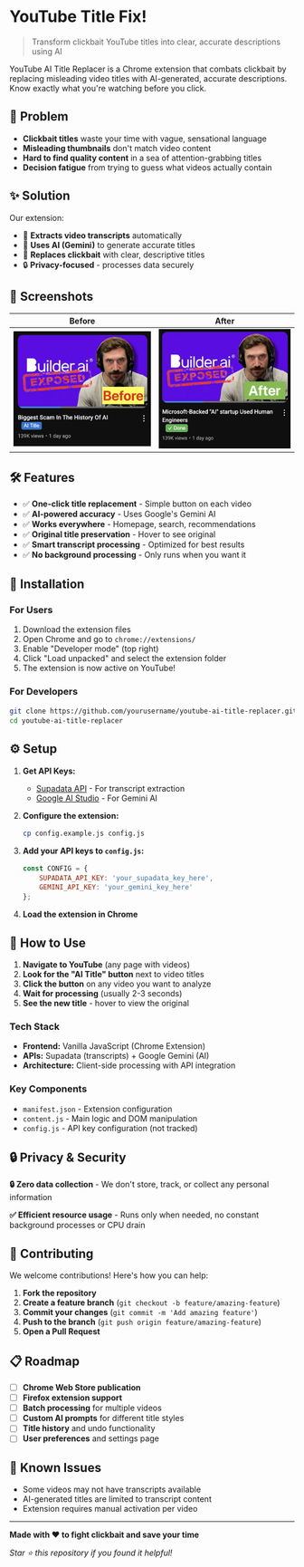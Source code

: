 # YouTube Title Fix!

> Transform clickbait YouTube titles into clear, accurate descriptions using AI

YouTube AI Title Replacer is a Chrome extension that combats clickbait by replacing misleading video titles with AI-generated, accurate descriptions. Know exactly what you're watching before you click.

## 🎯 Problem

- **Clickbait titles** waste your time with vague, sensational language
- **Misleading thumbnails** don't match video content
- **Hard to find quality content** in a sea of attention-grabbing titles
- **Decision fatigue** from trying to guess what videos actually contain

## ✨ Solution

Our extension:

- 📝 **Extracts video transcripts** automatically
- 🤖 **Uses AI (Gemini)** to generate accurate titles
- 🎯 **Replaces clickbait** with clear, descriptive titles
- 🔒 **Privacy-focused** - processes data securely

## 📸 Screenshots

| Before                     | After                    |
| -------------------------- | ------------------------ |
| ![Before](assets/before.png) | ![After](assets/after.png) |

## 🛠️ Features

- ✅ **One-click title replacement** - Simple button on each video
- ✅ **AI-powered accuracy** - Uses Google's Gemini AI
- ✅ **Works everywhere** - Homepage, search, recommendations
- ✅ **Original title preservation** - Hover to see original
- ✅ **Smart transcript processing** - Optimized for best results
- ✅ **No background processing** - Only runs when you want it

## 🚀 Installation

### For Users

1. Download the extension files
2. Open Chrome and go to `chrome://extensions/`
3. Enable "Developer mode" (top right)
4. Click "Load unpacked" and select the extension folder
5. The extension is now active on YouTube!

### For Developers

```bash
git clone https://github.com/yourusername/youtube-ai-title-replacer.git
cd youtube-ai-title-replacer
```

## ⚙️ Setup

1. **Get API Keys:**

   - [Supadata API](https://supadata.ai/youtube-transcript-api) - For transcript extraction
   - [Google AI Studio](https://makersuite.google.com/app/apikey) - For Gemini AI
2. **Configure the extension:**

   ```bash
   cp config.example.js config.js
   ```
3. **Add your API keys to `config.js`:**

   ```javascript
   const CONFIG = {
       SUPADATA_API_KEY: 'your_supadata_key_here',
       GEMINI_API_KEY: 'your_gemini_key_here'
   };
   ```
4. **Load the extension in Chrome**


## 📖 How to Use

1. **Navigate to YouTube** (any page with videos)
2. **Look for the "AI Title" button** next to video titles
3. **Click the button** on any video you want to analyze
4. **Wait for processing** (usually 2-3 seconds)
5. **See the new title** - hover to view the original

### Tech Stack

- **Frontend:** Vanilla JavaScript (Chrome Extension)
- **APIs:** Supadata (transcripts) + Google Gemini (AI)
- **Architecture:** Client-side processing with API integration

### Key Components

- `manifest.json` - Extension configuration
- `content.js` - Main logic and DOM manipulation
- `config.js` - API key configuration (not tracked)

## 🔒 Privacy & Security

**🔒 Zero data collection** - We don't store, track, or collect any personal information

**✅ Efficient resource usage** - Runs only when needed, no constant background processes or CPU drain

## 🤝 Contributing

We welcome contributions! Here's how you can help:

1. **Fork the repository**
2. **Create a feature branch** (`git checkout -b feature/amazing-feature`)
3. **Commit your changes** (`git commit -m 'Add amazing feature'`)
4. **Push to the branch** (`git push origin feature/amazing-feature`)
5. **Open a Pull Request**

## 📋 Roadmap

- [ ] **Chrome Web Store publication**
- [ ] **Firefox extension support**
- [ ] **Batch processing** for multiple videos
- [ ] **Custom AI prompts** for different title styles
- [ ] **Title history** and undo functionality
- [ ] **User preferences** and settings page

## 🐛 Known Issues

- Some videos may not have transcripts available
- AI-generated titles are limited to transcript content
- Extension requires manual activation per video

---

**Made with ❤️ to fight clickbait and save your time**

*Star ⭐ this repository if you found it helpful!*

